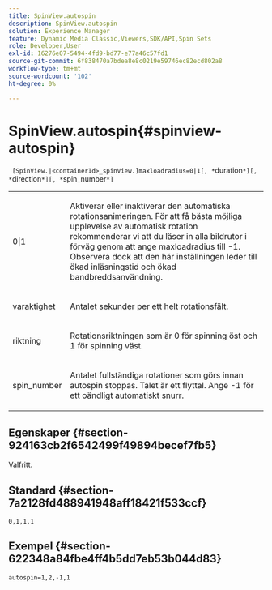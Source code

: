 ```yaml
---
title: SpinView.autospin
description: SpinView.autospin
solution: Experience Manager
feature: Dynamic Media Classic,Viewers,SDK/API,Spin Sets
role: Developer,User
exl-id: 16276e07-5494-4fd9-bd77-e77a46c57fd1
source-git-commit: 6f838470a7bdea8e8c0219e59746ec82ecd802a8
workflow-type: tm+mt
source-wordcount: '102'
ht-degree: 0%

---
```


# SpinView.autospin{#spinview-autospin}

` [SpinView.|<containerId>_spinView.]maxloadradius=0|1[, *`duration`*][, *`direction`*][, *`spin_number`*]`

<table id="table_49FFD1BC53B846F09A6D214BC8C5C3FE"> 
 <tbody> 
  <tr> 
   <td colname="col1"> <p> <span class="codeph"> 0|1</span> </p> </td> 
   <td colname="col2"> <p> Aktiverar eller inaktiverar den automatiska rotationsanimeringen. För att få bästa möjliga upplevelse av automatisk rotation rekommenderar vi att du läser in alla bildrutor i förväg genom att ange <span class="codeph"> maxloadradius</span> till <span class="codeph"> -1</span>. Observera dock att den här inställningen leder till ökad inläsningstid och ökad bandbreddsanvändning. </p> </td> 
  </tr> 
  <tr> 
   <td colname="col1"> <p><span class="codeph"><span class="varname"> varaktighet</span></span> </p> </td> 
   <td colname="col2"> <p> Antalet sekunder per ett helt rotationsfält. </p> </td> 
  </tr> 
  <tr> 
   <td colname="col1"> <p> <span class="codeph"><span class="varname"> riktning </span></span> </p> </td> 
   <td colname="col2"> <p> Rotationsriktningen som är <span class="codeph"> 0</span> för spinning öst och <span class="codeph"> 1</span> för spinning väst. </p> </td> 
  </tr> 
  <tr> 
   <td colname="col1"> <p> <span class="codeph"><span class="varname"> spin_number</span></span> </p> </td> 
   <td colname="col2"> <p> Antalet fullständiga rotationer som görs innan autospin stoppas. Talet är ett flyttal. Ange <span class="codeph"> -1</span> för ett oändligt automatiskt snurr. </p> </td> 
  </tr> 
 </tbody> 
</table>

## Egenskaper {#section-924163cb2f6542499f49894becef7fb5}

Valfritt.

## Standard {#section-7a2128fd488941948aff18421f533ccf}

`0,1,1,1`

## Exempel {#section-622348a84fbe4ff4b5dd7eb53b044d83}

`autospin=1,2,-1,1`
